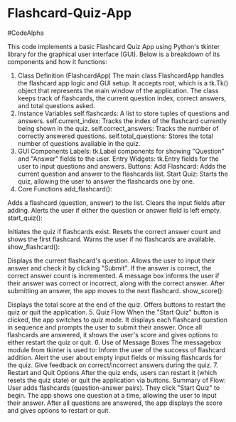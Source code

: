# Flashcard-Quiz-App
#CodeAlpha


This code implements a basic Flashcard Quiz App using Python's tkinter library for the graphical user interface (GUI). Below is a breakdown of its components and how it functions:

1. Class Definition (FlashcardApp)
The main class FlashcardApp handles the flashcard app logic and GUI setup. It accepts root, which is a tk.Tk() object that represents the main window of the application.
The class keeps track of flashcards, the current question index, correct answers, and total questions asked.
2. Instance Variables
self.flashcards: A list to store tuples of questions and answers.
self.current_index: Tracks the index of the flashcard currently being shown in the quiz.
self.correct_answers: Tracks the number of correctly answered questions.
self.total_questions: Stores the total number of questions available in the quiz.
3. GUI Components
Labels: tk.Label components for showing "Question" and "Answer" fields to the user.
Entry Widgets: tk.Entry fields for the user to input questions and answers.
Buttons:
Add Flashcard: Adds the current question and answer to the flashcards list.
Start Quiz: Starts the quiz, allowing the user to answer the flashcards one by one.
4. Core Functions
add_flashcard():

Adds a flashcard (question, answer) to the list.
Clears the input fields after adding.
Alerts the user if either the question or answer field is left empty.
start_quiz():

Initiates the quiz if flashcards exist.
Resets the correct answer count and shows the first flashcard.
Warns the user if no flashcards are available.
show_flashcard():

Displays the current flashcard's question.
Allows the user to input their answer and check it by clicking "Submit".
If the answer is correct, the correct answer count is incremented.
A message box informs the user if their answer was correct or incorrect, along with the correct answer.
After submitting an answer, the app moves to the next flashcard.
show_score():

Displays the total score at the end of the quiz.
Offers buttons to restart the quiz or quit the application.
5. Quiz Flow
When the "Start Quiz" button is clicked, the app switches to quiz mode.
It displays each flashcard question in sequence and prompts the user to submit their answer.
Once all flashcards are answered, it shows the user's score and gives options to either restart the quiz or quit.
6. Use of Message Boxes
The messagebox module from tkinter is used to:
Inform the user of the success of flashcard addition.
Alert the user about empty input fields or missing flashcards for the quiz.
Give feedback on correct/incorrect answers during the quiz.
7. Restart and Quit Options
After the quiz ends, users can restart it (which resets the quiz state) or quit the application via buttons.
Summary of Flow:
User adds flashcards (question-answer pairs).
They click "Start Quiz" to begin.
The app shows one question at a time, allowing the user to input their answer.
After all questions are answered, the app displays the score and gives options to restart or quit.
